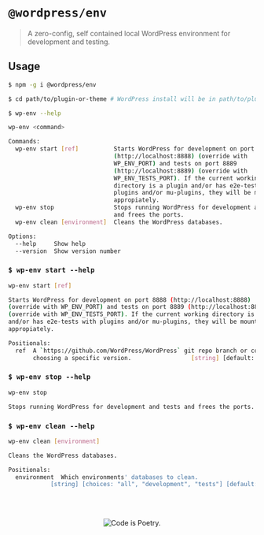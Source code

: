 # `@wordpress/env`

> A zero-config, self contained local WordPress environment for development and testing.

## Usage

```sh
$ npm -g i @wordpress/env

$ cd path/to/plugin-or-theme # WordPress install will be in path/to/plugin-or-theme-wordpress.

$ wp-env --help

wp-env <command>

Commands:
  wp-env start [ref]          Starts WordPress for development on port 8888
                              (​http://localhost:8888​) (override with
                              WP_ENV_PORT) and tests on port 8889
                              (​http://localhost:8889​) (override with
                              WP_ENV_TESTS_PORT). If the current working
                              directory is a plugin and/or has e2e-tests with
                              plugins and/or mu-plugins, they will be mounted
                              appropiately.
  wp-env stop                 Stops running WordPress for development and tests
                              and frees the ports.
  wp-env clean [environment]  Cleans the WordPress databases.

Options:
  --help     Show help                                                 [boolean]
  --version  Show version number                                       [boolean]
```

### `$ wp-env start --help`

```sh
wp-env start [ref]

Starts WordPress for development on port 8888 (​http://localhost:8888​)
(override with WP_ENV_PORT) and tests on port 8889 (​http://localhost:8889​)
(override with WP_ENV_TESTS_PORT). If the current working directory is a plugin
and/or has e2e-tests with plugins and/or mu-plugins, they will be mounted
appropiately.

Positionals:
  ref  A `https://github.com/WordPress/WordPress` git repo branch or commit for
       choosing a specific version.                 [string] [default: "master"]
```

### `$ wp-env stop --help`

```sh
wp-env stop

Stops running WordPress for development and tests and frees the ports.
```

### `$ wp-env clean --help`

```sh
wp-env clean [environment]

Cleans the WordPress databases.

Positionals:
  environment  Which environments' databases to clean.
            [string] [choices: "all", "development", "tests"] [default: "tests"]
```

<br/><br/><p align="center"><img src="https://s.w.org/style/images/codeispoetry.png?1" alt="Code is Poetry." /></p>
